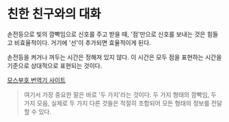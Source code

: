 # 친한 친구와의 대화

손전등으로 빛의 깜빡임으로 신호를 주고 받을 때, '점'만으로 신호를 보내는 것은 힘들고 비효율적이다. 거기에 '선'이 추가되면 효율적이게 된다.

손전등을 켜거나 꺼두는 시간은 정해져 있지 않다. 이 시간은 모두 점을 표현하는 시간을 기준으로 상대적으로 표현되는 것이다.

[모스부호 번역기 사이트](https://jinh.kr/morse/index.html)

> 여기서 가장 중요한 말은 바로 '두 가지'라는 것이다. 두 가지 형태의 깜빡임, 두 가지 모음, 실제로 두 가지 다른 것들은 적절히 조합되어 모든 형태의 정보를 전달할 수 있다.
